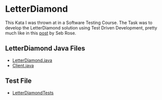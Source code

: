 # LetterDiamond

This Kata I was thrown at in a Software Testing Course. 
The Task was to develop the LetterDiamond solution using Test Driven Development, pretty much like in this [post](http://claysnow.co.uk/recycling-tests-in-tdd/) by Seb Rose.

## LetterDiamond Java Files
- [LetterDiamond.java](/src/main/java/de/do_webdev/letterdiamond/LetterDiamond.java)
- [Client.java](/src/main/java/de/do_webdev/letterdiamond/Client.java)

## Test File
- [LetterDiamondTests](/src/test/java/LetterDiamondTests.java)